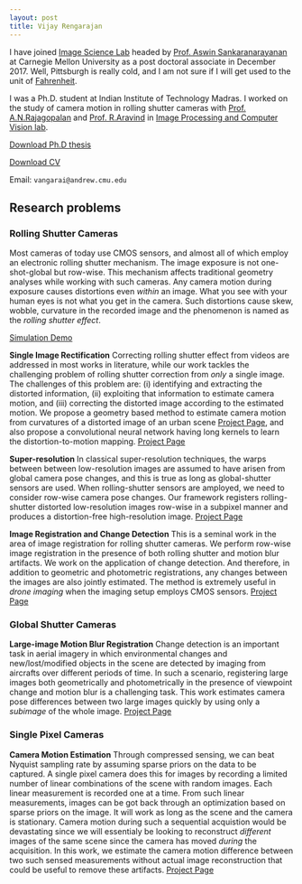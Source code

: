 ```yaml
---
layout: post
title: Vijay Rengarajan
---
```

I have joined [Image Science Lab](http://imagesci.ece.cmu.edu/) headed by [Prof. Aswin Sankaranarayanan](http://users.ece.cmu.edu/~saswin/) at Carnegie Mellon University as a post doctoral associate in December 2017. Well, Pittsburgh is really cold, and I am not sure if I will get used to the unit of [Fahrenheit](https://xkcd.com/1643/).

I was a Ph.D. student at Indian Institute of Technology Madras. I worked on the study of camera motion in rolling shutter cameras with [Prof. A.N.Rajagopalan](http://www.ee.iitm.ac.in/~raju/) and [Prof. R.Aravind](http://www.ee.iitm.ac.in/user/aravind/) in [Image Processing and Computer Vision lab](http://www.ee.iitm.ac.in/ipcvlab/).

[Download Ph.D thesis](https://drive.google.com/file/d/1RZ-o4HhUJguvTXRLJPmB40wFzMGp9GkR/view?usp=sharing)

[Download CV](/pdf/cv_vijay_iitm.pdf)

Email: `vangarai@andrew.cmu.edu`

## Research problems

### Rolling Shutter Cameras
Most cameras of today use CMOS sensors, and almost all of which employ an electronic rolling shutter mechanism. The image exposure is not one-shot-global but row-wise. This mechanism affects traditional geometry analyses while working with such cameras. Any camera motion during exposure causes distortions even _within_ an image. What you see with your human eyes is not what you get in the camera. Such distortions cause skew, wobble, curvature in the recorded image and the phenomenon is named as the _rolling shutter effect_.

[Simulation Demo](/rs_demo/)

**Single Image Rectification** Correcting rolling shutter effect from videos are addressed in most works in literature, while our work tackles the challenging problem of rolling shutter correction from _only_ a single image. The challenges of this problem are: (i) identifying and extracting the distorted information, (ii) exploiting that information to estimate camera motion, and (iii) correcting the distorted image according to the estimated motion. We propose a geometry based method to estimate camera motion from curvatures of a distorted image of an urban scene [Project Page](/rs_rect_geom/), and also propose a convolutional neural network having long kernels to learn the distortion-to-motion mapping. [Project Page](/rs_rect_cnn/)

**Super-resolution** In classical super-resolution techniques, the warps between between low-resolution images are assumed to have arisen from global camera pose changes, and this is true as long as global-shutter sensors are used. When rolling-shutter sensors are amployed, we need to consider row-wise camera pose changes. Our framework registers rolling-shutter distorted low-resolution images row-wise in a subpixel manner and produces a distortion-free high-resolution image. [Project Page](/rs_sr/)

**Image Registration and Change Detection** This is a seminal work in the area of image registration for rolling shutter cameras. We perform row-wise image registration in the presence of  both rolling shutter and motion blur artifacts. We work on the application of change detection. And therefore, in addition to geometric and photometric registrations, any changes between the images are also jointly estimated. The method is extremely useful in _drone imaging_ when the imaging setup employs CMOS sensors. [Project Page](/rs_cd/)

### Global Shutter Cameras

**Large-image Motion Blur Registration** Change detection is an important task in aerial imagery in which environmental changes and new/lost/modified objects in the scene are detected by imaging from aircrafts over different periods of time. In such a scenario, registering large images both geometrically and photometrically in the presence of viewpoint change and motion blur is a challenging task. This work estimates camera pose differences between two large images quickly by using only a _subimage_ of the whole image. [Project Page](/gs_mb/)

### Single Pixel Cameras

**Camera Motion Estimation** Through compressed sensing, we can beat Nyquist sampling rate by assuming sparse priors on the data to be captured. A single pixel camera does this for images by recording a limited number of linear combinations of the scene with random images. Each linear measurement is recorded one at a time. From such linear measurements, images can be got back through an optimization based on sparse priors on the image. It will work as long as the scene and the camera is stationary. Camera motion during such a sequential acquistion would be devastating since we will essentialy be looking to reconstruct _different_ images of the same scene since the camera has moved _during_ the acquisition. In this work, we estimate the camera motion difference between two such sensed measurements without actual image reconstruction that could be useful to remove these artifacts. [Project Page](/cs_mot/)
